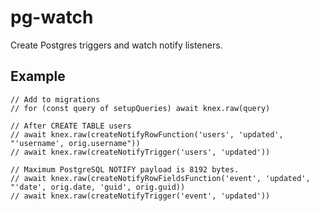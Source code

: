 # pg-watch

Create Postgres triggers and watch notify listeners.

## Example

```
// Add to migrations
// for (const query of setupQueries) await knex.raw(query)

// After CREATE TABLE users
// await knex.raw(createNotifyRowFunction('users', 'updated', "'username', orig.username"))
// await knex.raw(createNotifyTrigger('users', 'updated'))

// Maximum PostgreSQL NOTIFY payload is 8192 bytes.
// await knex.raw(createNotifyRowFieldsFunction('event', 'updated', "'date', orig.date, 'guid', orig.guid))
// await knex.raw(createNotifyTrigger('event', 'updated'))
```
